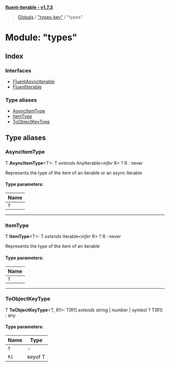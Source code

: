 **[fluent-iterable - v1.7.3](../README.md)**

> [Globals](../README.md) / ["types-key"](_types_key_.md) / "types"

# Module: "types"

## Index

### Interfaces

* [FluentAsyncIterable](../interfaces/_types_key_._types_.fluentasynciterable.md)
* [FluentIterable](../interfaces/_types_key_._types_.fluentiterable.md)

### Type aliases

* [AsyncItemType](_types_key_._types_.md#asyncitemtype)
* [ItemType](_types_key_._types_.md#itemtype)
* [ToObjectKeyType](_types_key_._types_.md#toobjectkeytype)

## Type aliases

### AsyncItemType

Ƭ  **AsyncItemType**\<T>: T *extends* AnyIterable\<*infer* R> ? R : never

Represents the type of the item of an iterable or an async iterable

#### Type parameters:

Name |
------ |
`T` |

___

### ItemType

Ƭ  **ItemType**\<T>: T *extends* Iterable\<*infer* R> ? R : never

Represents the type of the item of an iterable

#### Type parameters:

Name |
------ |
`T` |

___

### ToObjectKeyType

Ƭ  **ToObjectKeyType**\<T, R1>: T[R1] *extends* string \| number \| symbol ? T[R1] : any

#### Type parameters:

Name | Type |
------ | ------ |
`T` | - |
`R1` | keyof T |
